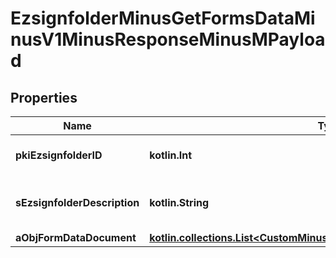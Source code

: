 
# EzsignfolderMinusGetFormsDataMinusV1MinusResponseMinusMPayload

## Properties
Name | Type | Description | Notes
------------ | ------------- | ------------- | -------------
**pkiEzsignfolderID** | **kotlin.Int** | The unique ID of the Ezsignfolder | 
**sEzsignfolderDescription** | **kotlin.String** | The description of the Ezsignfolder | 
**aObjFormDataDocument** | [**kotlin.collections.List&lt;CustomMinusFormDataDocumentMinusResponse&gt;**](CustomMinusFormDataDocumentMinusResponse.md) |  | 



